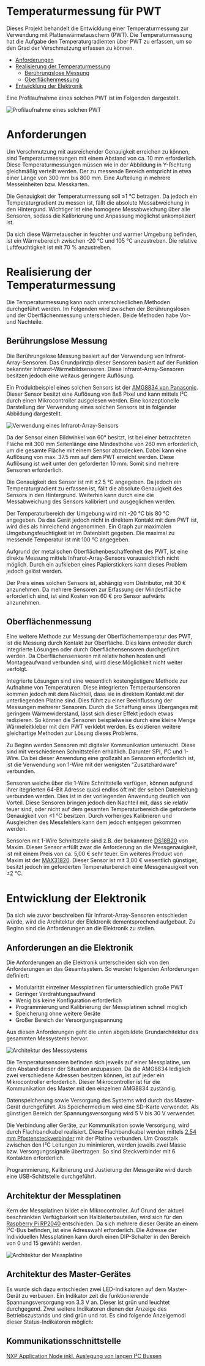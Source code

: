 # Temperaturmessung für PWT
Dieses Projekt behandelt die Entwicklung einer Temperaturmessung zur Verwendung mit Plattenwärmetauschern (PWT). Die Temperaturmessung hat die Aufgabe den Temperaturgradienten über PWT zu erfassen, um so den Grad der Verschmutzung erfassen zu können.

* [Anforderungen](#anforderungen)
* [Realisierung der Temperaturmessung](#realisierung-der-temperaturmessung)
    * [Berührungslose Messung](#berührungslose-messung)
    * [Oberflächenmessung](#oberflächenmessung)
* [Entwicklung der Elektronik](#entwicklung-der-elektronik)

Eine Profilaufnahme eines solchen PWT ist im Folgenden dargestellt.

![Profilaufnahme eines solchen PWT](/doc/img/pwt.jpg)

# Anforderungen
Um Verschmutzung mit ausreichender Genauigkeit erreichen zu können, sind Temperaturmessungen mit einem Abstand von ca. 10 mm erforderlich. Diese Temperaturmessungen müssen wie in der Abbildung in Y-Richtung gleichmäßig verteilt werden. Der zu messende Bereich entspricht in etwa einer Länge von 300 mm bis 800 mm. Eine Aufteilung in mehrere Messeinheiten bzw. Messkarten.

Die Genauigkeit der Temperaturmessung soll ≤1 °C betragen. Da jedoch ein Temperaturgradient zu messen ist, fällt die absolute Messabweichung in den Hintergund. Wichtiger ist eine homogene Messabweichung über alle Sensoren, sodass die Kalibrierung und Anpassung möglichst unkompliziert ist.

Da sich diese Wärmetauscher in feuchter und warmer Umgebung befinden, ist ein Wärmebereich zwischen -20 °C und 105 °C anzustreben. Die relative Luftfeuchtigkeit ist mit 70 % anzustreben.

# Realisierung der Temperaturmessung
Die Temperaturmessung kann nach unterschiedlichen Methoden durchgeführt werden. Im Folgenden wird zwischen der Berührungslosen und der Oberflächenmessung unterschieden. Beide Methoden habe Vor- und Nachteile.

## Berührungslose Messung
Die Berührungslose Messung basiert auf der Verwendung von Infrarot-Array-Sensoren. Das Grundprinzip dieser Sensoren basiert auf der Funktion bekannter Infrarot-Wärmebildsensoren. Diese Infrarot-Array-Sensoren besitzen jedoch eine weitaus geringere Auflösung.

Ein Produktbeispiel eines solchen Sensors ist der [AMG8834 von Panasonic](https://industrial.panasonic.com/cdbs/www-data/pdf/ADI8000/ADI8000C66.pdf). Dieser Sensor besitzt eine Auflösung von 8x8 Pixel und kann mittels I²C durch einen Mikrocontroller ausgelesen werden. Eine konzeptionelle Darstellung der Verwendung eines solchen Sensors ist in folgender Abbildung dargestellt.

![Verwendung eines Infrarot-Array-Sensors](/doc/img/infrarot.png)

Da der Sensor einen Bildwinkel von 60° besitzt, ist bei einer betrachteten Fläche mit 300 mm Seitenlänge eine Mindesthöhe von 260 mm erforderlich, um die gesamte Fläche mit einem Sensor abzudecken. Dabei kann eine Auflösung von max. 37.5 mm auf dem PWT erreicht werden. Diese Auflösung ist weit unter den geforderten 10 mm. Somit sind mehrere Sensoren erforderlich.

Die Genauigkeit des Sensor ist mit ±2.5 °C angegeben. Da jedoch ein Temperaturgradient zu erfassen ist, fällt die absolute Genauigkeit des Sensors in den Hintergrund. Weiterhin kann durch eine die Messabweichung des Sensors kalibriert und ausgeglichen werden.

Der Temperaturbereich der Umgebung wird mit -20 °C bis 80 °C angegeben. Da das Gerät jedoch nicht in direktem Kontakt mit dem PWT ist, wird dies als hinreichend angenommen. Ein Graph zur maximalen Umgebungsfeuchtigkeit ist im Datenblatt gegeben. Die maximal zu messende Temperatur ist mit 100 °C angegeben.

Aufgrund der metalischen Oberflächenbeschaffenheit des PWT, ist eine direkte Messung mittels Infrarot-Array-Sensors voraussichtlich nicht möglich. Durch ein aufkleben eines Papierstickers kann dieses Problem jedoch gelöst werden.

Der Preis eines solchen Sensors ist, abhängig vom Distributor, mit 30 € anzunehmen. Da mehrere Sensoren zur Erfassung der Mindestfläche erforderlich sind, ist sind Kosten von 60 € pro Sensor aufwärts anzunehmen.

## Oberflächenmessung
Eine weitere Methode zur Messung der Oberflächentemperatur des PWT, ist die Messung durch Kontakt zur Oberfläche. Dies kann entweder durch integrierte Lösungen oder durch Oberflächensensoren durchgeführt werden. Da Oberflächensensoren mit relativ hohen hosten und Montageaufwand verbunden sind, wird diese Möglichkeit nicht weiter verfolgt.

Integrierte Lösungen sind eine wesentlich kostengüstigere Methode zur Aufnahme von Temperaturen. Diese integrierten Temperaursensoren kommen jedoch mit dem Nachteil, dass sie in direktem Kontakt mit der unterliegenden Platine sind. Dies führt zu einer Beeinflussung der Messungen mehrerer Sensoren. Durch die Schaffung eines Überganges mit geringem Wärmewiderstand, lässt sich dieser Effekt jedoch etwas redizieren. So können die Sensoren beispielweise durch eine kleine Menge Wärmeleitkleber mit dem PWT verklebt werden. Es existieren weitere gleichartige Methoden zur Lösung dieses Problems.

Zu Beginn werden Sensoren mit digitaler Kommunikation untersucht. Diese sind mit verschiedenen Schnittstellen erhältlich. Darunter SPI, I²C und 1-Wire. Da bei dieser Anwendung eine großzahl an Sensoren erforderlich ist, ist die Verwendung von 1-Wire mit der wenigsten "Zusatzhardware" verbunden.

Sensoren welche über die 1-Wire Schnittstelle verfügen, können aufgrund ihrer itegrierten 64-Bit Adresse quasi endlos oft mit der selben Datenleitung verbunden werden. Dies ist in der vorliegenden Anwendung deutlich von Vorteil. Diese Sensoren bringen jedoch den Nachteil mit, dass sie relativ teuer sind, oder nicht auf dem gesamten Temperaturbereich die geforderte Genauigkeit von ≤1 °C besitzen. Durch vorheriges Kalibrieren und Ausgleichen des Messfehlers kann dem jedoch entgegen gekommen werden.

Sensoren mit 1-Wire Schnittstelle sind z.B. der bekanntere [DS18B20](https://datasheets.maximintegrated.com/en/ds/DS18B20.pdf) von Maxim. Dieser Sensor erfüllt zwar die Anforderung an die Messgenauigkeit, ist mit einem Preis von ca. 5,00 € sehr teuer. Ein weiteres Produkt von Maxim ist der [MAX31820](https://datasheets.maximintegrated.com/en/ds/MAX31820.pdf). Dieser Sensor ist mit 3,00 € wesentlich günstiger, besitzt jedoch im geforderten Temperaturbereich eine Messgenauigkeit von ±2 °C.

# Entwicklung der Elektronik
Da sich wie zuvor beschreiben für Infrarot-Array-Sensoren entschieden würde, wird die Architektur der Elektronik dementsprechend aufgebaut. Zu Beginn sind die Anforderungen an die Elektronik zu stellen.

## Anforderungen an die Elektronik
Die Anforderungen an die Elektronik unterscheiden sich von den Anforderungen an das Gesamtsystem. So wurden folgenden Anforderungen definiert:
* Modularität einzelner Messplatinen für unterschiedlich große PWT
* Geringer Verdrahtungsaufwand
* Wenig bis keine Konfiguration erforderlich
* Programmierung und Kalibrierung der Messplatinen schnell möglich
* Speicherung ohne weitere Geräte
* Großer Bereich der Versorgungsspannung

Aus diesen Anforderungen geht die unten abgebildete Grundarchitektur des gesammten Messystems hervor.

![Architektur des Messsystems](/doc/img/arch_system.png)

Die Temperatursensoren befinden sich jeweils auf einer Messplatine, um den Abstand dieser der Situation anzupassen. Da die AMG8834 lediglich zwei verschiedene Adressen besitzen können, ist auf jeder ein Mikrocontroller erforderlich. Dieser Mikrocontroller ist für die Kommunikation des Master mit den einzelnen AMG8834 zuständig.

Datenspeicherung sowie Versorgung des Systems wird durch das Master-Gerät durchgeführt. Als Speichermedium wird eine SD-Karte verwendet. Als günstigen Bereich der Spannungsversorgung wird 5 V bis 30 V verwendet.

Die Verbindung aller Geräte, zur Kommunikation sowie Versorgung, wird durch Flachbandkabel realisiert. Diese Flachbandkabel werden mittels [2.54 mm Pfostensteckverbinder](https://www.samtec.com/products/tst-103-01-g-d) mit der Platine verbunden. Um Crosstalk zwischen den I²C Leitungen zu minimieren, werden jeweils zwei Masse bzw. Versorgungssignale übertragen. So sind Steckverbinder mit 6 Kontakten erforderlich.

Programmierung, Kalibrierung und Justierung der Messgeräte wird durch eine USB-Schittstelle durchgeführt.

## Architektur der Messplatinen
Kern der Messplatinen bildet ein Mikrocontroller. Auf Grund der aktuell beschränkten Verfügbarkeit von Halbleiterbauteilen, wird sich für den [Raspberry Pi RP2040](https://datasheets.raspberrypi.com/rp2040/rp2040-datasheet.pdf) entschieden.
Da sich mehrere dieser Geräte an einem I²C-Bus befinden, ist eine Adresswahl erforderlich. Die Adresse der Individuellen Messplatinen kann durch einen DIP-Schalter in den Bereich von 0 und 15 gewählt werden.

![Architektur der Messplatine](/doc/img/arch_messplatine.png)

## Architektur des Master-Gerätes
Es wurde sich dazu entschieden zwei LED-Indikatoren auf dem Master-Gerät zu verbauen. Ein Indikator zeit die funktionierende Spannungsversorgung von 3.3 V an. Dieser ist grün und leuchtet durchgegend. Zwei weitere Indikatoren dienen der Anzeige des Betriebszustands und sind grün und rot. Es sind folgende Anzeigemodi dieser Status-Indikatoren möglich:

## Kommunikationsschnittstelle
[NXP Application Node inkl. Auslegung von langen I²C Bussen](https://www.nxp.com/docs/en/user-guide/UM10204.pdf)
